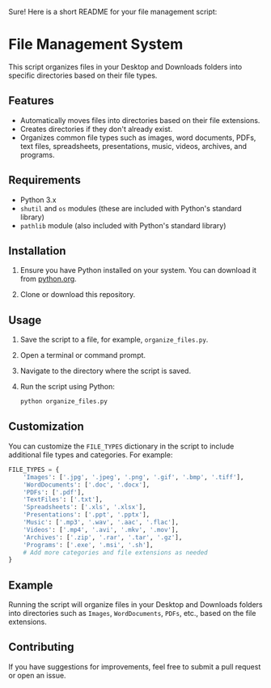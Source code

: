 Sure! Here is a short README for your file management script:

# File Management System

This script organizes files in your Desktop and Downloads folders into specific directories based on their file types.

## Features

- Automatically moves files into directories based on their file extensions.
- Creates directories if they don't already exist.
- Organizes common file types such as images, word documents, PDFs, text files, spreadsheets, presentations, music, videos, archives, and programs.

## Requirements

- Python 3.x
- `shutil` and `os` modules (these are included with Python's standard library)
- `pathlib` module (also included with Python's standard library)

## Installation

1. Ensure you have Python installed on your system. You can download it from [python.org](https://www.python.org/).

2. Clone or download this repository.

## Usage

1. Save the script to a file, for example, `organize_files.py`.

2. Open a terminal or command prompt.

3. Navigate to the directory where the script is saved.

4. Run the script using Python:
   ```sh
   python organize_files.py
   ```

## Customization

You can customize the `FILE_TYPES` dictionary in the script to include additional file types and categories. For example:
```python
FILE_TYPES = {
    'Images': ['.jpg', '.jpeg', '.png', '.gif', '.bmp', '.tiff'],
    'WordDocuments': ['.doc', '.docx'],
    'PDFs': ['.pdf'],
    'TextFiles': ['.txt'],
    'Spreadsheets': ['.xls', '.xlsx'],
    'Presentations': ['.ppt', '.pptx'],
    'Music': ['.mp3', '.wav', '.aac', '.flac'],
    'Videos': ['.mp4', '.avi', '.mkv', '.mov'],
    'Archives': ['.zip', '.rar', '.tar', '.gz'],
    'Programs': ['.exe', '.msi', '.sh'],
    # Add more categories and file extensions as needed
}
```

## Example

Running the script will organize files in your Desktop and Downloads folders into directories such as `Images`, `WordDocuments`, `PDFs`, etc., based on the file extensions.

## Contributing

If you have suggestions for improvements, feel free to submit a pull request or open an issue.




